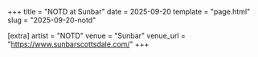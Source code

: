 +++
title = "NOTD at Sunbar"
date = 2025-09-20
template = "page.html"
slug = "2025-09-20-notd"

[extra]
artist = "NOTD"
venue = "Sunbar"
venue_url = "https://www.sunbarscottsdale.com/"
+++
